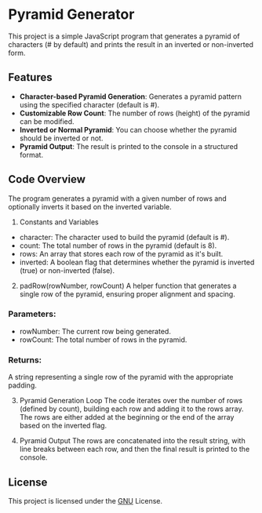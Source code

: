 # **Pyramid Generator**
This project is a simple JavaScript program that generates a pyramid of characters (# by default) and prints the result in an inverted or non-inverted form.

## **Features**
* **Character-based Pyramid Generation**: Generates a pyramid pattern using the specified character (default is #).
* **Customizable Row Count**: The number of rows (height) of the pyramid can be modified.
* **Inverted or Normal Pyramid**: You can choose whether the pyramid should be inverted or not.
* **Pyramid Output**: The result is printed to the console in a structured format.

## **Code Overview**
The program generates a pyramid with a given number of rows and optionally inverts it based on the inverted variable.

1. Constants and Variables
* character: The character used to build the pyramid (default is #).
* count: The total number of rows in the pyramid (default is 8).
* rows: An array that stores each row of the pyramid as it's built.
* inverted: A boolean flag that determines whether the pyramid is inverted (true) or non-inverted (false).

2. padRow(rowNumber, rowCount)
A helper function that generates a single row of the pyramid, ensuring proper alignment and spacing.

### **Parameters**:
* rowNumber: The current row being generated.
* rowCount: The total number of rows in the pyramid.

### **Returns**:
A string representing a single row of the pyramid with the appropriate padding.

3. Pyramid Generation Loop
The code iterates over the number of rows (defined by count), building each row and adding it to the rows array. The rows are either added at the beginning or the end of the array based on the inverted flag.

4. Pyramid Output
The rows are concatenated into the result string, with line breaks between each row, and then the final result is printed to the console.


## **License**
This project is licensed under the [GNU]() License.

